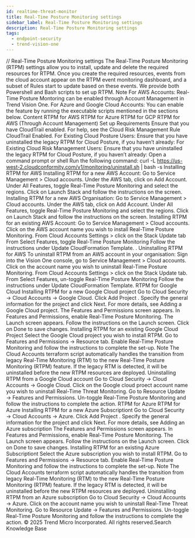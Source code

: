 ```yaml
---
id: realtime-threat-monitor
title: Real-Time Posture Monitoring settings
sidebar_label: Real-Time Posture Monitoring settings
description: Real-Time Posture Monitoring settings
tags:
  - endpoint-security
  - trend-vision-one
---
```


/*<![CDATA[*/ $('#title').html($('meta[name=map-description]').attr('content')); /*]]>*/ Real-Time Posture Monitoring settings The Real-Time Posture Monitoring (RTPM) settings allow you to install, update and delete the required resources for RTPM. Once you create the required resources, events from the cloud account appear on the RTPM event monitoring dashboard, and a subset of Rules start to update based on these events. We provide both Powershell and Bash scripts to set up RTPM. Note For AWS Accounts: Real-Time Posture Montoring can be enabled through Account Management in Trend Vision One. For Azure and Google Cloud Accounts: You can enable the feature by running the executable scripts mentioned in the sections below. Content RTPM for AWS RTPM for Azure RTPM for GCP RTPM for AWS (Through Account Management) Set up Requirements Ensure that you have CloudTrail enabled. For help, see the Cloud Risk Management Rule CloudTrail Enabled. For Existing Cloud Posture Users: Ensure that you have uninstalled the legacy RTPM for Cloud Posture, if you haven’t already: For Existing Cloud Risk Management Users: Ensure that you have uninstalled the legacy RTPM for Cloud Posture, if you haven’t already: Open a command prompt or shell Run the following command: curl -L https://us-west-2.cloudconformity.com/v1/monitoring/uninstall.sh | bash -s Installing RTPM for AWS Installing RTPM for a new AWS Account: Go to Service Management > Cloud accounts. Under the AWS tab, click on Add Account. Under All Features, toggle Real-Time Posture Monitoring and select the regions. Click on Launch Stack and follow the instructions on the screen. Installing RTPM for a new AWS Organisation: Go to Service Management > Cloud accounts. Under the AWS tab, click on Add Account. Under All Features, toggle Real-Time Posture Monitoring and select the regions. Click on Launch Stack and follow the instructions on the screen. Installing RTPM for an existing AWS Account: Go to Service Management > Cloud accounts. Click on the AWS account name you wish to install Real-Time Posture Monitoring. From Cloud Accounts Settings > click on the Stack Update tab From Select Features, toggle Real-Time Posture Monitoring Follow the instructions under Update CloudFormation Template. . Uninstalling RTPM for AWS To uninstall RTPM from an AWS account in your organisation: Sign into the Vision One console, go to Service Management > Cloud accounts. Click on the account name you wish to uninstall Real-Time Posture Monitoring. From Cloud Accounts Settings > click on the Stack Update tab. From Select Features, un-toggle Real-Time Posture Monitoring Follow the instructions under Update CloudFormation Template. RTPM for Google Cloud Installing RTPM for a new Google Cloud project Go to Cloud Security → Cloud Accounts → Google Cloud. Click Add Project . Specify the general information for the project and click Next. For more details, see Adding a Google Cloud project. The Features and Permissions screen appears. In Features and Permissions, enable Real-Time Posture Monitoring. The Launch screen appears. Follow the instructions on the Launch screen. Click on Done to save changes. Installing RTPM for an existing Google Cloud Project Select the Google Cloud project you wish to install RTPM. Go to Features and Permissions → Resource tab. Enable Real-Time Posture Monitoring and follow the instructions to complete the set-up. Note The Cloud Accounts terraform script automatically handles the transition from legacy Real-Time Monitoring (RTM) to the new Real-Time Posture Monitoring (RTPM) feature. If the legacy RTM is detected, it will be uninstalled before the new RTPM resources are deployed. Uninstalling RTPM from a Google Cloud account Go to Cloud Security → Cloud Accounts → Google Cloud. Click on the Google cloud proect account name you wish to uninstall Real-Time Threat Monitoring. Go to Resource Update → Features and Permissions. Un-toggle Real-Time Posture Monitoring and follow the instructions to complete the action. RTPM for Azure RTPM for Azure Installing RTPM for a new Azure Subscriptiont Go to Cloud Security → Cloud Accounts → Azure. Click Add Project . Specify the general information for the project and click Next. For more details, see Adding an Azure subscription The Features and Permissions screen appears. In Features and Permissions, enable Real-Time Posture Monitoring. The Launch screen appears. Follow the instructions on the Launch screen. Click on Done to save changes. Installing RTPM for an existing Azure Subscriptiont Select the Azure subscription you wish to install RTPM. Go to Features and Permissions → Resource tab. Enable Real-Time Posture Monitoring and follow the instructions to complete the set-up. Note The Cloud Accounts terraform script automatically handles the transition from legacy Real-Time Monitoring (RTM) to the new Real-Time Posture Monitoring (RTPM) feature. If the legacy RTM is detected, it will be uninstalled before the new RTPM resources are deployed. Uninstalling RTPM from an Azure subscription Go to Cloud Security → Cloud Accounts → Azure. Click on the account name you wish to uninstall Real-Time Threat Monitoring. Go to Resource Update → Features and Permissions. Un-toggle Real-Time Posture Monitoring and follow the instructions to complete the action. © 2025 Trend Micro Incorporated. All rights reserved.Search Knowledge Base